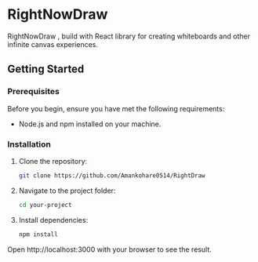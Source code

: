 # RightNowDraw

RightNowDraw , build with React library for creating whiteboards and other infinite canvas experiences.

## Getting Started

### Prerequisites

Before you begin, ensure you have met the following requirements:

- Node.js and npm installed on your machine.

### Installation

1. Clone the repository:

   ```bash
   git clone https://github.com/Amankohare0514/RightDraw
   ```

2. Navigate to the project folder:

   ```bash
   cd your-project
   ```

3. Install dependencies:

   ```bash
   npm install
   ```


Open http://localhost:3000 with your browser to see the result.